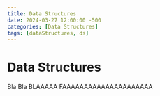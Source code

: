 ```yaml
---
title: Data Structures
date: 2024-03-27 12:00:00 -500
categories: [Data Structures]
tags: [dataStructures, ds]
---
```


# Data Structures

Bla Bla BLAAAAA
FAAAAAAAAAAAAAAAAAAAAA

